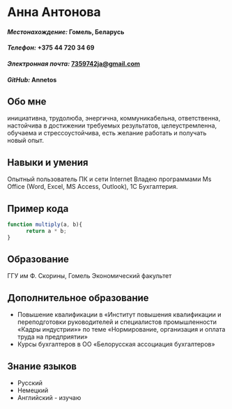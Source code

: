 # **Анна Антонова**


#### *Местонахождение:* Гомель, Беларусь
#### *Телефон:* +375 44 720 34 69
#### *Электронная почта:* 7359742ja@gmail.com
#### *GitHub:* Annetos

## Обо мне
инициативна, трудолюба, энергична, коммуникабельна, ответственна, настойчива в достижении требуемых результатов, целеустремленна, обучаема и стрессоустойчива, есть желание работать и получать новый опыт.

## Навыки и умения
Опытный пользователь ПК и сети Internet Владею программами Ms Office (Word, Excel, MS Access, Outlook), 1С Бухгалтерия.

## Пример кода
```javascript
function multiply(a, b){
      return a * b;
}
```

## Образование
ГГУ им Ф. Скорины, Гомель Экономический факультет

## Дополнительное образование
- Повышение квалификации в «Институт повышения квалификации и переподготовки руководителей и специалистов промышленности «Кадры индустрии»» по теме «Нормирование, организация и оплата труда на предприятии»
- Курсы бухгалтеров в ОО «Белорусская ассоциация бухгалтеров» 

## Знание языков
- Русский
- Немецкий
- Английский  - изучаю
